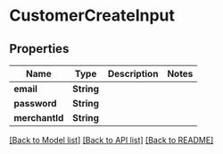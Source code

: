 # CustomerCreateInput

## Properties
Name | Type | Description | Notes
------------ | ------------- | ------------- | -------------
**email** | **String** |  | 
**password** | **String** |  | 
**merchantId** | **String** |  | 

[[Back to Model list]](../README.md#documentation-for-models) [[Back to API list]](../README.md#documentation-for-api-endpoints) [[Back to README]](../README.md)


